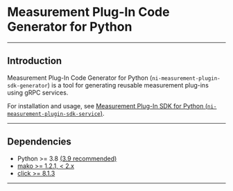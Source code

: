 # Measurement Plug-In Code Generator for Python

---

## Introduction

Measurement Plug-In Code Generator for Python (`ni-measurement-plugin-sdk-generator`) is a
tool for generating reusable measurement plug-ins using gRPC services.

For installation and usage, see [Measurement Plug-In SDK for Python (`ni-measurement-plugin-sdk-service`)](https://pypi.org/project/ni-measurement-plugin-sdk-service/).

---

## Dependencies

- Python >= 3.8 [(3.9 recommended)](https://www.python.org/downloads/release/python-3913/)
- [mako >= 1.2.1, < 2.x](https://pypi.org/project/Mako/1.2.1/)
- [click >= 8.1.3](https://pypi.org/project/click/8.1.3/)

---
